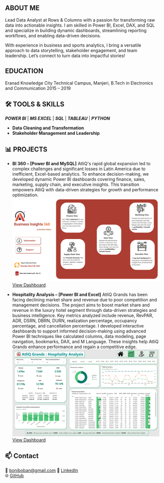 <!--Section 1: Introduction-->
## ABOUT ME

Lead Data Analyst at Rows & Columns with a passion for transforming raw data into actionable insights. 
I am skilled in Power BI, Excel, DAX, and SQL and specialize in building dynamic dashboards, streamlining reporting workflows, and enabling data-driven decisions.

With experience in business and sports analytics, I bring a versatile approach to data storytelling, stakeholder engagement, and team leadership. 
Let’s connect to turn data into impactful stories!

<!--Mention Projects-->

## EDUCATION

Eranad Knowledge City Technical
Campus, Manjeri, B.Tech in Electronics and Communication 2015 – 2019

## 🛠 TOOLS & SKILLS

***POWER BI*** | ***MS EXCEL*** | ***SQL*** | ***TABLEAU*** | ***PYTHON*** 
- **Data Cleaning and Transformation**
- **Stakeholder Management and Leadership**

<!-- Relevent Skills-->

## 📊 PROJECTS

- **BI 360 – [Power BI and MySQL]**
  AtliQ's rapid global expansion led to complex challenges and significant losses in Latin America due to inefficient, Excel-based analytics. To enhance decision-making, we developed dynamic Power BI dashboards covering finance, sales, marketing, supply chain, and executive insights. This transition empowers AtliQ with data-driven strategies for growth and performance optimization. 
![image](1.png)
[View Dashboard](https://app.powerbi.com/view?r=eyJrIjoiYWExYzc0MTAtODU3NS00OTZhLWEwZjEtYzBjNTRjNjViODUwIiwidCI6ImM2ZTU0OWIzLTVmNDUtNDAzMi1hYWU5LWQ0MjQ0ZGM1YjJjNCJ9)

- **Hospitality Analysis – [Power BI and Excel]**
  AtliQ Grands has been facing declining market share and revenue due to poor competition and management decisions. The project aims to boost market share and revenue in the luxury hotel segment through data-driven strategies and business intelligence. Key metrics analyzed include revenue, RevPAR, ADR, DSRN, DBRN, DURN, realization percentage, occupancy percentage, and cancellation percentage. I developed interactive dashboards to support informed decision-making using advanced Power BI techniques like calculated columns, data modeling, page navigation, bookmarks, DAX, and M Language. These insights help AtliQ Grands enhance performance and regain a competitive edge.
![image](H2.png)
[View Dashboard](https://app.powerbi.com/view?r=eyJrIjoiODE4NDQyNTMtOTJmZC00MjRiLWI4MWUtNTFlZGRhZDIwYjQ3IiwidCI6ImM2ZTU0OWIzLTVmNDUtNDAzMi1hYWU5LWQ0MjQ0ZGM1YjJjNCJ9&pageName=931b63cfc48963c6886a)
 
<!--Contact -->

## 📫 Contact

📧 boniboban@gmail.com 
🔗 [LinkedIn](https://linkedin.com/in/boniface)  
🌐 [GitHub](https://github.com/boniface)

